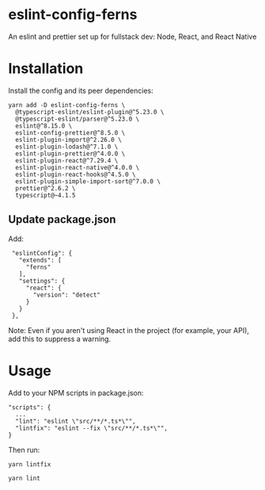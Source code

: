 # eslint-config-ferns
An eslint and prettier set up for fullstack dev: Node, React, and React Native

# Installation

Install the config and its peer dependencies:

    yarn add -D eslint-config-ferns \
      @typescript-eslint/eslint-plugin@^5.23.0 \
      @typescript-eslint/parser@^5.23.0 \
      eslint@^8.15.0 \
      eslint-config-prettier@^8.5.0 \
      eslint-plugin-import@^2.26.0 \
      eslint-plugin-lodash@^7.1.0 \
      eslint-plugin-prettier@^4.0.0 \
      eslint-plugin-react@^7.29.4 \
      eslint-plugin-react-native@^4.0.0 \
      eslint-plugin-react-hooks@^4.5.0 \
      eslint-plugin-simple-import-sort@^7.0.0 \
      prettier@^2.6.2 \
      typescript@~4.1.5
    
## Update package.json

Add:

     "eslintConfig": {
       "extends": [
         "ferns"
       ],
       "settings": {
         "react": {
           "version": "detect"
         }
       }
     },
     
Note: Even if you aren't using React in the project (for example, your API), add this to suppress a warning.

# Usage

Add to your NPM scripts in package.json:

    "scripts": {
      ...
      "lint": "eslint \"src/**/*.ts*\"",
      "lintfix": "eslint --fix \"src/**/*.ts*\"",
    }

Then run:

    yarn lintfix
    
    yarn lint
